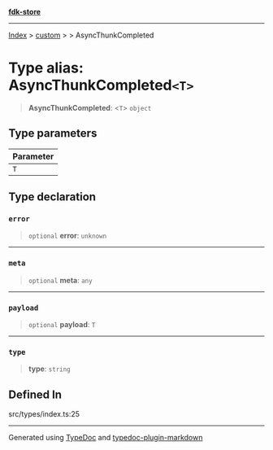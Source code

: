 [**fdk-store**](../../../README.md)
***

[Index](../../../API.md) > [custom](../../README.md) > [<internal>](../README.md) > AsyncThunkCompleted

# Type alias: AsyncThunkCompleted`<T>`

> **AsyncThunkCompleted**: <`T`> `object`

## Type parameters

| Parameter |
| :------ |
| `T` |

## Type declaration

### `error`

> `optional` **error**: `unknown`

***

### `meta`

> `optional` **meta**: `any`

***

### `payload`

> `optional` **payload**: `T`

***

### `type`

> **type**: `string`

## Defined In

src/types/index.ts:25

***
Generated using [TypeDoc](https://typedoc.org/) and [typedoc-plugin-markdown](https://www.npmjs.com/package/typedoc-plugin-markdown)
